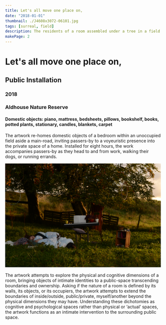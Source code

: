 ```yaml
---
title: Let's all move one place on,
date: "2018-01-01"
thumbnail: ./J4608x3072-06101.jpg
tags: [surreal, field]
description: The residents of a room assembled under a tree in a field sleep peacefully.
makePage: 2
---
```


# Let's all move one place on,

## Public Installation

### 2018

### Aldhouse Nature Reserve

#### Domestic objects: piano, mattress, bedsheets, pillows, bookshelf, books, potted plants, stationary, candles, blankets, carpet

The artwork re-homes domestic objects of a bedroom within an unoccupied field aside a main-road, inviting passers-by to a voyeuristic presence into the private space of a home. Installed for eight hours, the work accompanies passers-by as they head to and from work, walking their dogs, or running errands.

![The resident of a room assembled under a tree in a field sleeps peacefully.](./J4608x3072-06101.jpg)

The artwork attempts to explore the physical and cognitive dimensions of a room, bringing objects of intimate identities to a public-space transcending boundaries and ownership.
Asking if the nature of a room is defined by its walls, its objects, or its occupiers, the artwork attempts to extend the boundaries of inside/outside, public/private, myself/another beyond the physical dimensions they may have. Understanding these dichotomies as cognitive and psychological spaces rather than physical or ‘actual’ spaces, the artwork functions as an intimate intervention to the surrounding public space.
